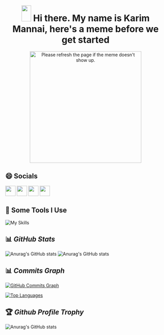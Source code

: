 <h1 align="center">
 <img src="https://raw.githubusercontent.com/iampavangandhi/iampavangandhi/master/gifs/Hi.gif" width="30px" height="50px">
 <strong> Hi there. My name is Karim Mannai, here's a meme before we get started
</strong>
</h1>


<p align="center">
  <img  height="350px" src='https://random-memer.herokuapp.com/' title="Meme" alt="Please refresh the page if the meme doesn't show up.">
</p>

<!--
*Zgon7/Zgon7* is a ✨ special ✨ repository because its README.md (this file) appears on your GitHub profile.

Here are some ideas to get you started:

- 😄 Pronouns: ...
- ⚡ Fun fact: ...
-->


<h2>😄 Socials</h2>

<p align="left"> <a href="https://www.facebook.com/Zgon7" target="_blank" rel="noreferrer"><img src="https://raw.githubusercontent.com/danielcranney/readme-generator/main/public/icons/socials/facebook.svg" width="32" height="32" /></a> <a href="https://www.github.com/zgon7" target="_blank" rel="noreferrer"><img src="https://raw.githubusercontent.com/danielcranney/readme-generator/main/public/icons/socials/github.svg" width="32" height="32" /></a> <a href="http://www.instagram.com/karim__mannai" target="_blank" rel="noreferrer"><img src="https://raw.githubusercontent.com/danielcranney/readme-generator/main/public/icons/socials/instagram.svg" width="32" height="32" /></a> <a href="https://www.linkedin.com/in/karim-mannai" target="_blank" rel="noreferrer"><img src="https://raw.githubusercontent.com/danielcranney/readme-generator/main/public/icons/socials/linkedin.svg" width="32" height="32" /></a></p>



<h2>🚀 Some Tools I Use</h2>

![My Skills](https://skillicons.dev/icons?i=html,css,sass,bootstrap,js,ts,py,java,c,cs,dart,php,jquery,r,styledcomponents,tailwind,nodejs,expressjs,angular,flutter,webpack,spring,maven,flask,django,react,redux,laravel,symfony,dotnet,mongodb,mysql,sqlite,postgres,graphql,discord,linux,git,github,gitlab,idea,jenkins,kubernetes,vim,regex,stackoverflow,figma)

<!--
## ⭐ *Top Languages*

![Top Langs](https://github-readme-stats.vercel.app/api/top-langs/?username=Zgon7&theme=radical&layout=compact)
-->

## 📊 *GitHub Stats*

![Anurag's GitHub stats](https://github-readme-stats.vercel.app/api?username=Zgon7&show_icons=true&theme=radical)
![Anurag's GitHub stats](https://github-readme-streak-stats.herokuapp.com/?user=zgon7&theme=radical&date_format=j%20M%5B%20Y%5D&currStreakLabel=6FDA44&fire=6FDA44&ring=6FDA44)

## 📊 *Commits Graph*

<a href="http://www.github.com/zgon7"><img src="https://activity-graph.herokuapp.com/graph?username=zgon7&bg_color=1c1917&color=ffffff&line=facc15&point=ffffff&area_color=1c1917&area=true&hide_border=true&custom_title=GitHub%20Commits%20Graph" alt="GitHub Commits Graph" /></a>

<a href="https://github.com/zgon7" align="left"><img src="https://github-readme-stats.vercel.app/api/top-langs/?username=zgon7&langs_count=10&title_color=ec4899&text_color=ffffff&icon_color=facc15&bg_color=1c1917&hide_border=true&locale=en&custom_title=Top%20%Languages" alt="Top Languages" /></a>

## 🏆 *Github Profile Trophy*

![Anurag's GitHub stats](https://github-profile-trophy.vercel.app/?username=Zgon7&theme=radical&row=1&column=10)
